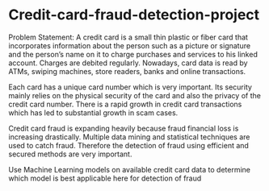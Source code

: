 # Credit-card-fraud-detection-project

Problem Statement:
A credit card is a small thin plastic or fiber card that incorporates information about the person such as a picture or signature and the person’s name on it to charge purchases and services to his linked account. Charges are debited regularly. Nowadays, card data is read by ATMs, swiping machines, store readers, banks and online transactions.

Each card has a unique card number which is very important. Its security mainly relies on the physical security of the card and also the privacy of the credit card number. There is a rapid growth in credit card transactions which has led to substantial growth in scam cases.

Credit card fraud is expanding heavily because fraud financial loss is increasing drastically. Multiple data mining and statistical techniques are used to catch fraud. Therefore the detection of fraud using efficient and secured methods are very important.

Use Machine Learning models on available credit card data to determine which model is best applicable here for detection of fraud
